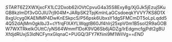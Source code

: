 $START$6Z2XWXjxcFX1LC2Dxob62iOVtCpvuG4a35S8Exy8g/XjGJk5jEzujSKuGB8kzlmDf3vGOJIU7rj904M+JARpSK2TpjKmlnLaGCsdoeqkYVVY7KS8D1X8xgUcyg0KAEMMP4DwKnESkpcS/P56psk6UbxsY1dgSFMCmDT5oLpLqdd54Q52dAjMm0gkIbJ3+cYfrqFlXAYLWqgtB60Jf4hIrj25xpV0m1B5soI2R9aGOBW7WXTRkeIkOUttC/yNS64Wmmf1DoK9VQ6Sb6jADZg/IrEdgmcfgjPdt2gBUXfdjdRUxjS3ldNCFynxGlqnaC+PUGQ/3FY7Kfiini9M1WiIVg==$END$